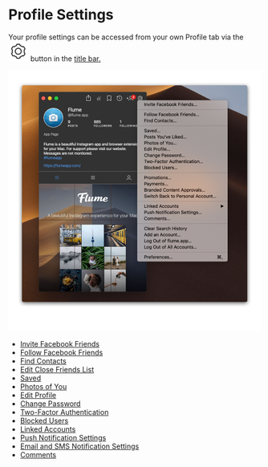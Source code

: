 # Profile Settings

Your profile settings can be accessed from your own Profile tab via the ![](../../../.gitbook/assets/settings.png) button in the [title bar.](../../../misc/glossary.md#title-bar)

![](../../../.gitbook/assets/preferences-profile.png)

* [Invite Facebook Friends](invitefacebook.md)
* [Follow Facebook Friends](followfacebook.md)
* [Find Contacts](invitecontacts.md)
* [Edit Close Friends List]()
* [Saved](../#saved-posts)
* [Photos of You](../#tagged-posts)
* [Edit Profile](editprofile.md)
* [Change Password](editpassword.md)
* [Two-Factor Authentication](twofactor.md)
* [Blocked Users](blockedusers.md)
* [Linked Accounts](linkedaccounts.md)
* [Push Notification Settings](pushnotifications.md)
* [Email and SMS Notification Settings](emailsms.md)
* [Comments](comments.md)

